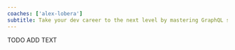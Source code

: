 ```yaml
---
coaches: ['alex-lobera']
subtitle: Take your dev career to the next level by mastering GraphQL server-side & client-side - in London in just 2 days!
---
```


TODO ADD TEXT
